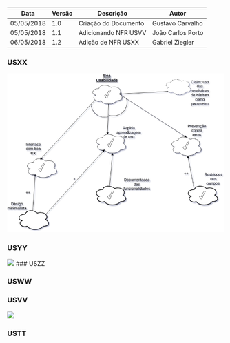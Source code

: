 |Data|Versão|Descrição|Autor|
|----|------|---------|-----|
|05/05/2018|1.0|Criação do Documento|Gustavo Carvalho|
|05/05/2018|1.1|Adicionando NFR USVV|João Carlos Porto|
|06/05/2018|1.2|Adição de NFR USXX|Gabriel Ziegler|


### USXX
![NFR Usabilidade](images/NFR-Usabilidade.png)


### USYY
<img src="https://github.com/gabrielziegler3/Requisitos-2018-1/blob/master/imagens/Imagens_NFR/NFR_USYY.png?raw=true" width=900px>
### USZZ

### USWW

### USVV
<img src="https://github.com/gabrielziegler3/Requisitos-2018-1/blob/master/imagens/Imagens_NFR/NFR_USVV.png?raw=true" width=900px>

### USTT

